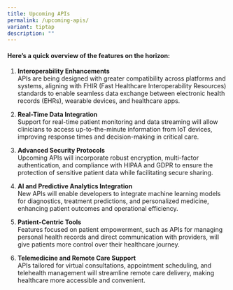 ```yaml
---
title: Upcoming APIs
permalink: /upcoming-apis/
variant: tiptap
description: ""
---
```

<h4>Here’s a quick overview of the features on the horizon:</h4>
<ol data-tight="true" class="tight">
<li>
<p><strong>Interoperability Enhancements</strong>
<br>APIs are being designed with greater compatibility across platforms and
systems, aligning with FHIR (Fast Healthcare Interoperability Resources)
standards to enable seamless data exchange between electronic health records
(EHRs), wearable devices, and healthcare apps.</p>
</li>
<li>
<p><strong>Real-Time Data Integration</strong>
<br>Support for real-time patient monitoring and data streaming will allow
clinicians to access up-to-the-minute information from IoT devices, improving
response times and decision-making in critical care.</p>
</li>
<li>
<p><strong>Advanced Security Protocols</strong>
<br>Upcoming APIs will incorporate robust encryption, multi-factor authentication,
and compliance with HIPAA and GDPR to ensure the protection of sensitive
patient data while facilitating secure sharing.</p>
</li>
<li>
<p><strong>AI and Predictive Analytics Integration</strong>
<br>New APIs will enable developers to integrate machine learning models for
diagnostics, treatment predictions, and personalized medicine, enhancing
patient outcomes and operational efficiency.</p>
</li>
<li>
<p><strong>Patient-Centric Tools</strong>
<br>Features focused on patient empowerment, such as APIs for managing personal
health records and direct communication with providers, will give patients
more control over their healthcare journey.</p>
</li>
<li>
<p><strong>Telemedicine and Remote Care Support</strong>
<br>APIs tailored for virtual consultations, appointment scheduling, and telehealth
management will streamline remote care delivery, making healthcare more
accessible and convenient.</p>
</li>
</ol>
<p></p>